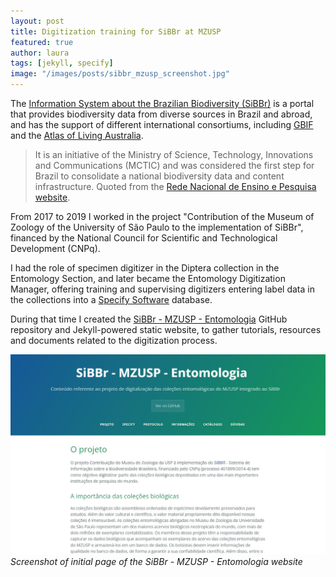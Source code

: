 ```yaml
---
layout: post
title: Digitization training for SiBBr at MZUSP
featured: true
author: laura
tags: [jekyll, specify]
image: "/images/posts/sibbr_mzusp_screenshot.jpg"
---
```


The [Information System about the Brazilian Biodiversity (SiBBr)](https://www.sibbr.gov.br/) is a portal that provides biodiversity data from diverse sources in Brazil and abroad, and has the support of different international consortiums, including [GBIF](https://www.gbif.org/) and the [Atlas of Living Australia](https://www.ala.org.au/).

> It is an initiative of the Ministry of Science, Technology, Innovations and Communications (MCTIC) and was considered the first step for Brazil to consolidate a national biodiversity data and content infrastructure.
> Quoted from the [Rede Nacional de Ensino e Pesquisa website](https://www.rnp.br/en/node/716#:~:text=The%20Information%20System%20about%20the,sources%20in%20Brazil%20and%20abroad.).

From 2017 to 2019 I worked in the project "Contribution of the Museum of Zoology of the University of São Paulo to the implementation of SiBBr", financed by the National Council for Scientific and Technological Development (CNPq).

I had the role of specimen digitizer in the Diptera collection in the Entomology Section, and later became the Entomology Digitization Manager, offering training and supervising digitizers entering label data in the collections into a [Specify Software](https://www.specifysoftware.org/) database.

During that time I created the [SiBBr - MZUSP - Entomologia](https://laura.rochaprado.com/sibbr_mzusp/) GitHub repository and Jekyll-powered static website, to gather tutorials, resources and documents related to the digitization process.

![Screenshot of initial page of the SiBBr - MZUSP - Entomologia website](/images/posts/sibbr_mzusp_screenshot.jpg)
_Screenshot of initial page of the SiBBr - MZUSP - Entomologia website_
